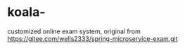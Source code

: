 # koala-
customized online exam system, original from https://gitee.com/wells2333/spring-microservice-exam.git
